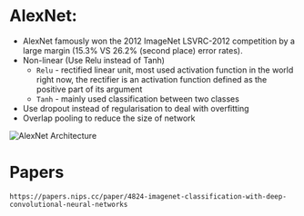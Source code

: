 # AlexNet:
* AlexNet famously won the 2012 ImageNet LSVRC-2012 competition by a large margin (15.3% VS 26.2% (second place) error rates).
* Non-linear (Use Relu instead of Tanh)
  * `Relu` - rectified linear unit, most used activation function in the world right now, the rectifier is an activation function defined as the positive part of its argument
  * `Tanh` - mainly used classification between two classes
* Use dropout instead of regularisation to deal with overfitting
* Overlap pooling to reduce the size of network

![AlexNet Architecture](images/alex_net1)

# Papers
`https://papers.nips.cc/paper/4824-imagenet-classification-with-deep-convolutional-neural-networks`  
